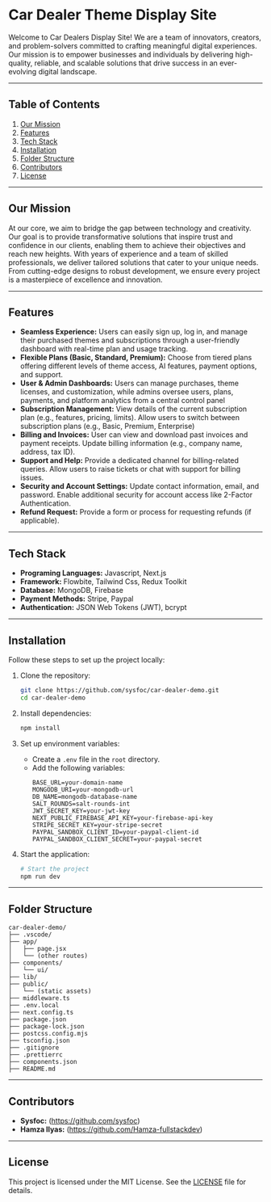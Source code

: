 # **Car Dealer Theme Display Site**  

Welcome to Car Dealers Display Site! We are a team of innovators, creators, and problem-solvers committed to crafting meaningful digital experiences. Our mission is to empower businesses and individuals by delivering high-quality, reliable, and scalable solutions that drive success in an ever-evolving digital landscape.

---

## **Table of Contents**  
1. [Our Mission](#our-mission)  
2. [Features](#features)  
3. [Tech Stack](#tech-stack)  
4. [Installation](#installation)  
5. [Folder Structure](#folder-structure)  
6. [Contributors](#contributors)  
7. [License](#license)  

---

## **Our Mission**  

At our core, we aim to bridge the gap between technology and creativity. Our goal is to provide transformative solutions that inspire trust and confidence in our clients, enabling them to achieve their objectives and reach new heights. With years of experience and a team of skilled professionals, we deliver tailored solutions that cater to your unique needs. From cutting-edge designs to robust development, we ensure every project is a masterpiece of excellence and innovation.

---

## **Features**    
- **Seamless Experience:** Users can easily sign up, log in, and manage their purchased themes and subscriptions through a user-friendly dashboard with real-time plan and usage tracking.  
- **Flexible Plans (Basic, Standard, Premium):** Choose from tiered plans offering different levels of theme access, AI features, payment options, and support.  
- **User & Admin Dashboards:** Users can manage purchases, theme licenses, and customization, while admins oversee users, plans, payments, and platform analytics from a central control panel  
- **Subscription Management:** View details of the current subscription plan (e.g., features, pricing, limits). Allow users to switch between subscription plans (e.g., Basic, Premium, Enterprise)
- **Billing and Invoices:** User can view and download past invoices and payment receipts. Update billing information (e.g., company name, address, tax ID).  
- **Support and Help:** Provide a dedicated channel for billing-related queries. Allow users to raise tickets or chat with support for billing issues.
- **Security and Account Settings:** Update contact information, email, and password. Enable additional security for account access like 2-Factor Authentication.
- **Refund Request:** Provide a form or process for requesting refunds (if applicable).

---

## **Tech Stack**
- **Programing Languages:** Javascript, Next.js
- **Framework:** Flowbite, Tailwind Css, Redux Toolkit    
- **Database:** MongoDB, Firebase 
- **Payment Methods:** Stripe, Paypal
- **Authentication:** JSON Web Tokens (JWT), bcrypt  

---

## **Installation**  
Follow these steps to set up the project locally:

1. Clone the repository:  
   ```bash  
   git clone https://github.com/sysfoc/car-dealer-demo.git  
   cd car-dealer-demo 
   ```  

2. Install dependencies:  
   ```bash  
   npm install  
   ```  

3. Set up environment variables:  
   - Create a `.env` file in the `root` directory.  
   - Add the following variables:  
     ```env
     BASE_URL=your-domain-name
     MONGODB_URI=your-mongodb-url
     DB_NAME=mongodb-database-name
     SALT_ROUNDS=salt-rounds-int
     JWT_SECRET_KEY=your-jwt-key
     NEXT_PUBLIC_FIREBASE_API_KEY=your-firebase-api-key
     STRIPE_SECRET_KEY=your-stripe-secret
     PAYPAL_SANDBOX_CLIENT_ID=your-paypal-client-id
     PAYPAL_SANDBOX_CLIENT_SECRET=your-paypal-secret
     ```  

4. Start the application:  
   ```bash  
   # Start the project  
   npm run dev  
   ```  
---

## **Folder Structure**  
```plaintext
car-dealer-demo/
├── .vscode/
├── app/
│   ├── page.jsx
│   └── (other routes)
├── components/
│   └── ui/
├── lib/
├── public/
│   └── (static assets)
├── middleware.ts
├── .env.local
├── next.config.ts
├── package.json
├── package-lock.json
├── postcss.config.mjs
├── tsconfig.json
├── .gitignore
├── .prettierrc
├── components.json
├── README.md
```

---

## **Contributors**  
- **Sysfoc:** (https://github.com/sysfoc)
- **Hamza Ilyas:** (https://github.com/Hamza-fullstackdev)
---

## **License**  
This project is licensed under the MIT License. See the [LICENSE](./LICENSE) file for details.  
